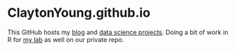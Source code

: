 # ClaytonYoung.github.io
This GitHub hosts my [blog](https://claytonyoung.github.io) and [data science projects](https://github.com/ClaytonYoung/ClaytonYoung.github.io/tree/master/projects). Doing a bit of work in R for [my lab](https://decisionlab.ucsf.edu) as well on our private repo. 


